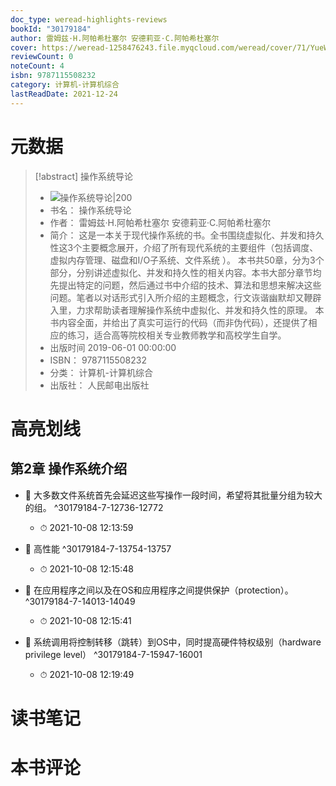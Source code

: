 ```yaml
---
doc_type: weread-highlights-reviews
bookId: "30179184"
author: 雷姆兹·H.阿帕希杜塞尔 安德莉亚·C.阿帕希杜塞尔
cover: https://weread-1258476243.file.myqcloud.com/weread/cover/71/YueWen_30179184/t7_YueWen_30179184.jpg
reviewCount: 0
noteCount: 4
isbn: 9787115508232
category: 计算机-计算机综合
lastReadDate: 2021-12-24
---
```

# 元数据
> [!abstract] 操作系统导论
> - ![ 操作系统导论|200](https://weread-1258476243.file.myqcloud.com/weread/cover/71/YueWen_30179184/t7_YueWen_30179184.jpg)
> - 书名： 操作系统导论
> - 作者： 雷姆兹·H.阿帕希杜塞尔 安德莉亚·C.阿帕希杜塞尔
> - 简介： 这是一本关于现代操作系统的书。全书围绕虚拟化、并发和持久性这3个主要概念展开，介绍了所有现代系统的主要组件（包括调度、虚拟内存管理、磁盘和I/O子系统、文件系统 ）。 本书共50章，分为3个部分，分别讲述虚拟化、并发和持久性的相关内容。本书大部分章节均先提出特定的问题，然后通过书中介绍的技术、算法和思想来解决这些问题。笔者以对话形式引入所介绍的主题概念，行文诙谐幽默却又鞭辟入里，力求帮助读者理解操作系统中虚拟化、并发和持久性的原理。 本书内容全面，并给出了真实可运行的代码（而非伪代码），还提供了相应的练习，适合高等院校相关专业教师教学和高校学生自学。
> - 出版时间 2019-06-01 00:00:00
> - ISBN： 9787115508232
> - 分类： 计算机-计算机综合
> - 出版社： 人民邮电出版社

# 高亮划线

## 第2章 操作系统介绍


- 📌 大多数文件系统首先会延迟这些写操作一段时间，希望将其批量分组为较大的组。 ^30179184-7-12736-12772
    - ⏱ 2021-10-08 12:13:59 

- 📌 高性能 ^30179184-7-13754-13757
    - ⏱ 2021-10-08 12:15:48 

- 📌 在应用程序之间以及在OS和应用程序之间提供保护（protection）。 ^30179184-7-14013-14049
    - ⏱ 2021-10-08 12:15:41 

- 📌 系统调用将控制转移（跳转）到OS中，同时提高硬件特权级别（hardware privilege level） ^30179184-7-15947-16001
    - ⏱ 2021-10-08 12:19:49 
# 读书笔记

# 本书评论
